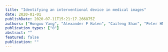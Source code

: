 ```yaml
---
title: "Identifying an interventional device in medical images"
date: 2020-01-01
publishDate: 2020-07-11T15:21:17.266875Z
authors: ["Hongxu Yang", "Alexander F Kolen", "Caifeng Shan", "Peter HN de With"]
publication_types: ["0"]
abstract: ""
featured: false
publication: ""
---
```


